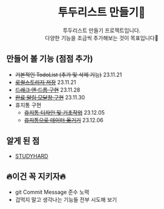 <div align="center">
<h1>투두리스트 만들기📖</h1>
투두리스트 만들기 프로젝트입니다.<br> 다양한 기능을 조금씩 추가해보는 것이 목표입니다🫡 
</div>


## 만들어 볼 기능 (점점 추가)
- <s>기본적인 TodoList (추가 및 삭제 기능)</s> 23.11.21 
- <s>[로컬스토리지 저장](https://studysmart.tistory.com/93)</s> 23.11.21
- <s>[드래그 앤 드롭 구현](https://studysmart.tistory.com/98)</s> 23.11.28
- <s>[완료 알림 모달창 구현](https://studysmart.tistory.com/100)</s> 23.11.30
- 휴지통 구현
  - <s>[휴지통 디자인 및 기초작업](https://studysmart.tistory.com/107)</s> 23.12.05
  - <s>[휴지통으로 데이터 옮기기](https://studysmart.tistory.com/109)</s> 23.12.06



## 알게 된 점
- [STUDYHARD](/STUDYHARD.md)


## 🔥이건 꼭 지키자🔥
- git Commit Message 준수 노력
- 겁먹지 말고 생각나는 기능들 전부 시도해 보기
